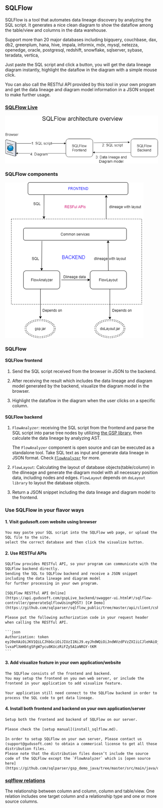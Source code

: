 ## SQLFlow

SQLFlow is a tool that automates data lineage discovery by analyzing the SQL script.
It generates a nice clean diagram to show the dataflow among the table/view and columns
in the data warehouse.

Support more than 20 major databases including bigquery, couchbase, dax, db2, 
greenplum, hana, hive, impala, informix, mdx, mysql, netezza, openedge, oracle, postgresql, 
redshift, snowflake, sqlserver, sybase, teradata, vertica,

Just paste the SQL script and click a button, you will get the data lineage diagram instantly,
highlight the dataflow in the diagram with a simple mouse click.

You can also call the RESTful API provided by this tool in your own program and 
get the data lineage and diagram model information in a JSON snippet to make further usage.

### [SQLFlow Live](https://www.gudusoft.com/sqlflow)


![SQLFlow architecture](sqlflow_architecture.png)

### SQLFlow components 
![SQLFlow components](sqlflow_components.png)

### SQLFlow

#### SQLFlow frontend
1. Send the SQL script received from the browser in JSON to the backend.

2. After receiving the result which includes the data lineage and diagram model 
generated by the backend, visualize the diagram model in the browser.

3. Highlight the dataflow in the diagram when the user clicks on a specific column.

#### SQLFlow backend
1. `FlowAnalyzer`: receiving the SQL script from the frontend and parse the SQL script into parse tree nodes
by utilizing [the GSP library](http://www.sqlparser.com), then calculate the data lineage by analyzing AST.

	The `FlowAnalyzer` component is open source and can be executed as a standalone tool. Take SQL text
	as input and generate data lineage in JSON format. Check [`FlowAnalyzer`](https://github.com/sqlparser/gsp_demo_java/tree/master/src/main/java/demos/dlineage) for more.

2. `FlowLayout`:  Calculating the layout of database objects(table/column) in the dlineage and 
 generate the diagram model with all necessary position data, including nodes and edges.
 `FlowLayout` depends on `doLayout library` to layout the database objects.

3. Return a JSON snippet including the data lineage and diagram model to the frontend.



### Use SQLFlow in your flavor ways

#### 1. Visit gudusoft.com website using browser

	You may paste your SQL script into the SQLFlow web page, or upload the SQL file to the site.
	select the correct database and then click the visualize button.

#### 2. Use RESTFul APIs

	SQLFlow provides RESTful API, so your program can communicate with the SQLFlow backend directly.
	Sending the SQL to SQLFlow backend and receive a JSON snippet including the data lineage and diagram model
	for further processing in your own program.

	[SQLFlow RESTful API Online](https://api.gudusoft.com/gspLive_backend/swagger-ui.html#!/sqlflow-controller/generateSqlflowUsingPOST) [C# Demo](https://github.com/sqlparser/sqlflow_public/tree/master/api/client/csharp)

	Please put the following authorization code in your request header when calling the RESTful API.

	```json
	Authorization: token eyJ0eXAiOiJKV1QiLCJhbGciOiJIUzI1NiJ9.eyJhdWQiOiJndWVzdFVzZXIiLCJleHAiOjE1ODEyMDY0MDAsImlhdCI6MTU3MzQzMDQwMH0.-lvxaPlXmHbtgSFgW7ycu8KUczRiFZy5A1aNRGY-tKM
	```

#### 3. Add visualize feature in your own application/website

	The SQLFlow consists of the frontend and backend. 
	You may setup the frontend on you own web server, or include the frontend in your application to add visualize feature.

	Your application still need connect to the SQLFlow backend in order to process the SQL code to get data lineage.

#### 4. Install both frontend and backend on your own application/server

	Setup both the frontend and backend of SQLFlow on our server. 

	Please check the [setup manual](install_sqlflow.md).

	In order to setup SQLFlow on your own server, Please contact us (support@gudusoft.com) to obtain a commerical license to get all those distribution files.
	Please note that the distribution files doesn’t include the source code of the SQLFlow except the `FlowAnalyzer` which is [open source here](https://github.com/sqlparser/gsp_demo_java/tree/master/src/main/java/demos/dlineage).


### [sqlflow relations](dbobjects_relationship.md)
The relationship between column and column, column and table/view.
One relation includes one target column and a relationship type and one or more source columns.


